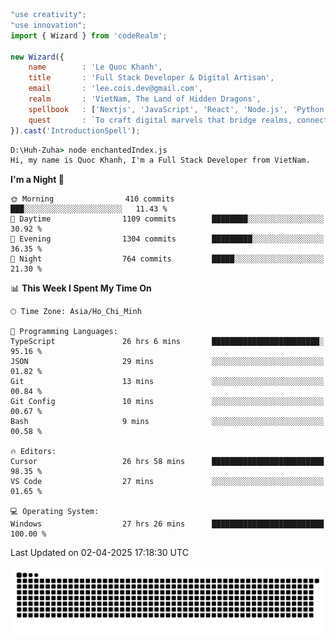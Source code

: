 <!--x axis divider-->

```js 
"use creativity";
"use innovation";
import { Wizard } from 'codeRealm';

new Wizard({
    name        : 'Le Quoc Khanh',
    title       : 'Full Stack Developer & Digital Artisan',
    email       : 'lee.cois.dev@gmail.com',
    realm       : 'VietNam, The Land of Hidden Dragons',
    spellbook   : ['Nextjs', 'JavaScript', 'React', 'Node.js', 'Python', 'Django', 'Cloud Services'],
    quest       : `To craft digital marvels that bridge realms, connect cultures, and bring imagination to life.`,
}).cast('IntroductionSpell');
```

```cmd
D:\Huh-Zuha> node enchantedIndex.js
Hi, my name is Quoc Khanh, I'm a Full Stack Developer from VietNam.
```
<!--START_SECTION:waka-->
**I'm a Night 🦉** 

```text
🌞 Morning                410 commits         ███░░░░░░░░░░░░░░░░░░░░░░   11.43 % 
🌆 Daytime                1109 commits        ████████░░░░░░░░░░░░░░░░░   30.92 % 
🌃 Evening                1304 commits        █████████░░░░░░░░░░░░░░░░   36.35 % 
🌙 Night                  764 commits         █████░░░░░░░░░░░░░░░░░░░░   21.30 % 
```


📊 **This Week I Spent My Time On** 

```text
🕑︎ Time Zone: Asia/Ho_Chi_Minh

💬 Programming Languages: 
TypeScript               26 hrs 6 mins       ████████████████████████░   95.16 % 
JSON                     29 mins             ░░░░░░░░░░░░░░░░░░░░░░░░░   01.82 % 
Git                      13 mins             ░░░░░░░░░░░░░░░░░░░░░░░░░   00.84 % 
Git Config               10 mins             ░░░░░░░░░░░░░░░░░░░░░░░░░   00.67 % 
Bash                     9 mins              ░░░░░░░░░░░░░░░░░░░░░░░░░   00.58 % 

🔥 Editors: 
Cursor                   26 hrs 58 mins      █████████████████████████   98.35 % 
VS Code                  27 mins             ░░░░░░░░░░░░░░░░░░░░░░░░░   01.65 % 

💻 Operating System: 
Windows                  27 hrs 26 mins      █████████████████████████   100.00 % 
```


 Last Updated on 02-04-2025 17:18:30 UTC
<!--END_SECTION:waka-->
<picture>
  <source media="(prefers-color-scheme: dark)" srcset="https://raw.githubusercontent.com/leecois/leecois/output/github-contribution-grid-snake-dark.svg">
  <source media="(prefers-color-scheme: light)" srcset="https://raw.githubusercontent.com/leecois/leecois/output/github-contribution-grid-snake.svg">
  <img alt="github contribution grid snake animation" src="https://raw.githubusercontent.com/leecois/leecois/output/github-contribution-grid-snake.svg">
</picture>
